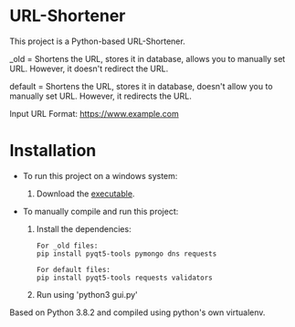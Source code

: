 # URL-Shortener

This project is a Python-based URL-Shortener. 

_old = Shortens the URL, stores it in database, allows you to manually set URL. However, it doesn't redirect the URL.

default = Shortens the URL, stores it in database, doesn't allow you to manually set URL. However, it redirects the URL.

Input URL Format: https://www.example.com

# Installation

* To run this project on a windows system:
    1. Download the [executable](https://github.com/yatish609/URL-Shortener/releases).

* To manually compile and run this project:
    1. Install the dependencies:
        ~~~
        For _old files:
        pip install pyqt5-tools pymongo dns requests

        For default files:
        pip install pyqt5-tools requests validators
        ~~~
    2. Run using 'python3 gui.py'

Based on Python 3.8.2 and compiled using python's own virtualenv.

